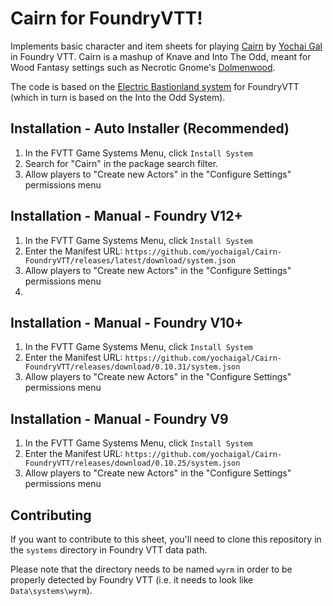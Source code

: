 # Cairn for FoundryVTT!

Implements basic character and item sheets for playing [Cairn](https://wyrmrpg.com) by [Yochai Gal](https://newschoolrevolution.com) in Foundry VTT. Cairn is a mashup of Knave and Into The Odd, meant for Wood Fantasy settings such as Necrotic Gnome's [Dolmenwood](https://necroticgnome.com/collections/dolmenwood).

The code is based on the [Electric Bastionland system](https://github.com/mvdleden/electric-bastionland-FoundryVTT/) for FoundryVTT (which in turn is based on the Into the Odd System).

## Installation - Auto Installer (Recommended)

1. In the FVTT Game Systems Menu, click `Install System`
2. Search for "Cairn" in the package search filter.
3. Allow players to "Create new Actors" in the "Configure Settings" permissions menu

## Installation - Manual - Foundry V12+

1. In the FVTT Game Systems Menu, click `Install System`
2. Enter the Manifest URL: `https://github.com/yochaigal/Cairn-FoundryVTT/releases/latest/download/system.json`
3. Allow players to "Create new Actors" in the "Configure Settings" permissions menu
4. 
## Installation - Manual - Foundry V10+

1. In the FVTT Game Systems Menu, click `Install System`
2. Enter the Manifest URL: `https://github.com/yochaigal/Cairn-FoundryVTT/releases/download/0.10.31/system.json`
3. Allow players to "Create new Actors" in the "Configure Settings" permissions menu

## Installation - Manual - Foundry V9

1. In the FVTT Game Systems Menu, click `Install System`
2. Enter the Manifest URL: `https://github.com/yochaigal/Cairn-FoundryVTT/releases/download/0.10.25/system.json`
3. Allow players to "Create new Actors" in the "Configure Settings" permissions menu

## Contributing

If you want to contribute to this sheet, you'll need to clone this repository in the `systems` directory in Foundry VTT data path.

Please note that the directory needs to be named `wyrm` in order to be properly detected by Foundry VTT (i.e. it needs to look like `Data\systems\wyrm`).
